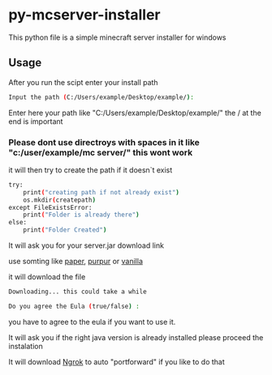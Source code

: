 # py-mcserver-installer

This python file is a simple minecraft server installer for windows

## Usage

After you run the scipt enter your install path

```bash
Input the path (C:/Users/example/Desktop/example/): 
```
Enter here your path like "C:/Users/example/Desktop/example/" the / at the end is important

### Please dont use directroys with spaces in it like "c:/user/example/mc server/" this wont work

it will then try to create the path if it doesn`t exist

```bash
try:
    print("creating path if not already exist")
    os.mkdir(createpath)
except FileExistsError:
    print("Folder is already there")    
else:
    print("Folder Created")

```
It will ask you for your server.jar download link

use somting like [paper](https://papermc.io//), [purpur](https://purpurmc.org/) 
or [vanilla](https://www.minecraft.net/en-us/download/server)

it will download the file 
```bash
Downloading... this could take a while

```

```bash
Do you agree the Eula (true/false) :
```
you have to agree to the eula if you want to use it.



It will ask you if the right java version is already installed please proceed the instalation



It will download [Ngrok](https://ngrok.com/) to auto "portforward" if you like to do that
